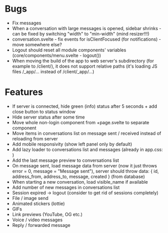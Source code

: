 # Bugs

- Fix messages
- When a conversation with large messages is opened, sidebar shrinks - can be fixed by switching "width" to "min-width" (mind resizer!!!)
- conversation.svelte - fix events for isClientFocused (for notifications) - move somewhere else?
- Logout should reset all module components' variables (core/components/menu.svelte - logout())
- When moving the build of the app to web server's subdirectory (for example to /client/), it does not support relative paths (it's loading JS files /_app/... instead of /client/_app/...)

# Features

- If server is connected, hide green (info) status after 5 seconds + add close button to status window
- Hide server status after some time
- Move whole non-login component from +page.svelte to separate component
- Move items in conversations list on message sent / received instead of reloading from server
- Add mobile responsivity (show left panel only by default)
- Add lazy loader to conversations list and messages (already in app.css: <div class="loader"></div>)
- Add the last message preview to conversations list
- On message sent, load message data from server (now it just throws error = 0, message = "Message sent"), server should throw data: { id, address_from, address_to, message, created } (from database)
- When starting a new conversation, load visible_name if available
- Add number of new messages in conversations list
- Session expired -> logout (consider to get rid of sessions completely)
- File / image send
- Animated stickers (lottie)
- GIFs
- Link previews (YouTube, OG etc.)
- Voice / video messages
- Reply / forwarded message
